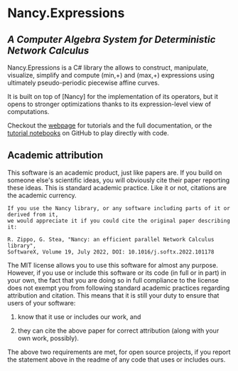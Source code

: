 # Nancy.Expressions
## _A Computer Algebra System for Deterministic Network Calculus_

Nancy.Epressions is a C# library the allows to construct, manipulate, visualize, simplify and compute (min,+) and (max,+) expressions using ultimately pseudo-periodic piecewise affine curves.

It is built on top of [Nancy] for the implementation of its operators, but it opens to stronger optimizations thanks to its expression-level view of computations.

Checkout the [webpage](https://rzippo.github.io/nancy/) for tutorials and the full documentation, or the [tutorial notebooks](./examples/) on GitHub to play directly with code.

## Academic attribution

This software is an academic product, just like papers are. If you build on someone else's scientific ideas, you will obviously cite their paper reporting these ideas. 
This is standard academic practice. Like it or not, citations are the academic currency. 

```
If you use the Nancy library, or any software including parts of it or derived from it, 
we would appreciate it if you could cite the original paper describing it:

R. Zippo, G. Stea, "Nancy: an efficient parallel Network Calculus library", 
SoftwareX, Volume 19, July 2022, DOI: 10.1016/j.softx.2022.101178
```

The MIT license allows you to use this software for almost any purpose. However, if you use or include this software or its code (in full or in part) in your own, the fact that you are doing so in full compliance to the license does not exempt you from following standard academic practices regarding attribution and citation. 
This means that it is still your duty to ensure that users of your software:

  1. know that it use or includes our work, and 
  
  2. they can cite the above paper for correct attribution (along with your own work, possibly). 

The above two requirements are met, for open source projects, if you report the statement above in the readme of any code that uses or includes ours. 
